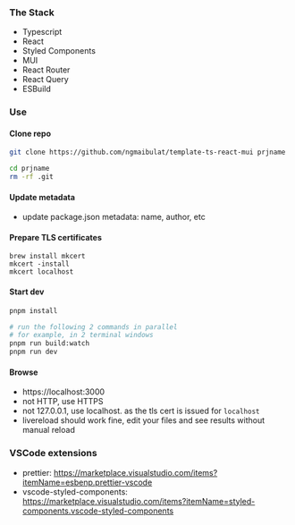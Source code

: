 ### The Stack

- Typescript
- React
- Styled Components
- MUI
- React Router
- React Query
- ESBuild

### Use

#### Clone repo

```bash
git clone https://github.com/ngmaibulat/template-ts-react-mui prjname

cd prjname
rm -rf .git
```

#### Update metadata

- update package.json metadata: name, author, etc

#### Prepare TLS certificates

```
brew install mkcert
mkcert -install
mkcert localhost
```

#### Start dev

```bash
pnpm install

# run the following 2 commands in parallel
# for example, in 2 terminal windows
pnpm run build:watch
pnpm run dev
```

#### Browse

- https://localhost:3000
- not HTTP, use HTTPS
- not 127.0.0.1, use localhost. as the tls cert is issued for `localhost`
- livereload should work fine, edit your files and see results without manual reload

### VSCode extensions

- prettier: https://marketplace.visualstudio.com/items?itemName=esbenp.prettier-vscode
- vscode-styled-components: https://marketplace.visualstudio.com/items?itemName=styled-components.vscode-styled-components
